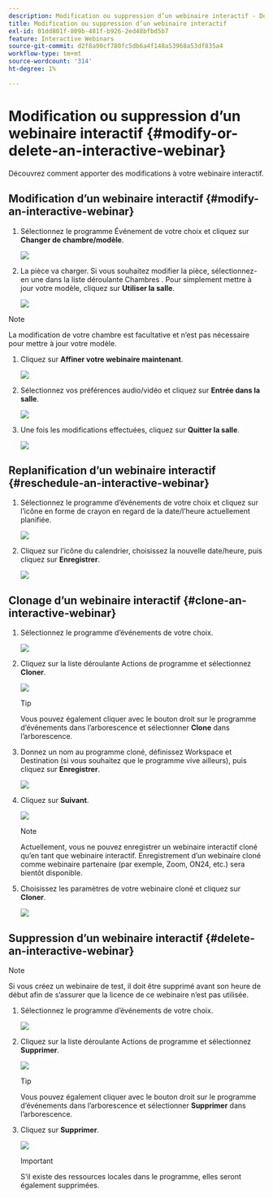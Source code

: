 ```yaml
---
description: Modification ou suppression d’un webinaire interactif - Documents Marketo - Documentation du produit
title: Modification ou suppression d’un webinaire interactif
exl-id: 01dd801f-809b-481f-b926-2ed48bfbd5b7
feature: Interactive Webinars
source-git-commit: d2f8a90cf780fc5db6a4f148a53968a53df835a4
workflow-type: tm+mt
source-wordcount: '314'
ht-degree: 1%

---
```


# Modification ou suppression d’un webinaire interactif {#modify-or-delete-an-interactive-webinar}

Découvrez comment apporter des modifications à votre webinaire interactif.

## Modification d’un webinaire interactif {#modify-an-interactive-webinar}

1. Sélectionnez le programme Événement de votre choix et cliquez sur **Changer de chambre/modèle**.

   ![](assets/modify-or-delete-an-interactive-webinar-1.png)

1. La pièce va charger. Si vous souhaitez modifier la pièce, sélectionnez-en une dans la liste déroulante Chambres . Pour simplement mettre à jour votre modèle, cliquez sur **Utiliser la salle**.

   ![](assets/modify-or-delete-an-interactive-webinar-2.png)

>[!NOTE]
>
>La modification de votre chambre est facultative et n’est pas nécessaire pour mettre à jour votre modèle.

1. Cliquez sur **Affiner votre webinaire maintenant**.

   ![](assets/modify-or-delete-an-interactive-webinar-3.png)

1. Sélectionnez vos préférences audio/vidéo et cliquez sur **Entrée dans la salle**.

   ![](assets/modify-or-delete-an-interactive-webinar-4.png)

1. Une fois les modifications effectuées, cliquez sur **Quitter la salle**.

   ![](assets/modify-or-delete-an-interactive-webinar-5.png)

## Replanification d’un webinaire interactif {#reschedule-an-interactive-webinar}

1. Sélectionnez le programme d’événements de votre choix et cliquez sur l’icône en forme de crayon en regard de la date/l’heure actuellement planifiée.

   ![](assets/modify-or-delete-an-interactive-webinar-6.png)

1. Cliquez sur l’icône du calendrier, choisissez la nouvelle date/heure, puis cliquez sur **Enregistrer**.

   ![](assets/modify-or-delete-an-interactive-webinar-7.png)

## Clonage d’un webinaire interactif {#clone-an-interactive-webinar}

1. Sélectionnez le programme d’événements de votre choix.

   ![](assets/modify-or-delete-an-interactive-webinar-8.png)

1. Cliquez sur la liste déroulante Actions de programme et sélectionnez **Cloner**.

   ![](assets/modify-or-delete-an-interactive-webinar-9.png)

   >[!TIP]
   >
   >Vous pouvez également cliquer avec le bouton droit sur le programme d’événements dans l’arborescence et sélectionner **Clone** dans l’arborescence.

1. Donnez un nom au programme cloné, définissez Workspace et Destination (si vous souhaitez que le programme vive ailleurs), puis cliquez sur **Enregistrer**.

   ![](assets/modify-or-delete-an-interactive-webinar-10.png)

1. Cliquez sur **Suivant**.

   ![](assets/modify-or-delete-an-interactive-webinar-11.png)

   >[!NOTE]
   >
   >Actuellement, vous ne pouvez enregistrer un webinaire interactif cloné qu’en tant que webinaire interactif. Enregistrement d’un webinaire cloné comme webinaire partenaire (par exemple, Zoom, ON24, etc.) sera bientôt disponible.

1. Choisissez les paramètres de votre webinaire cloné et cliquez sur **Cloner**.

   ![](assets/modify-or-delete-an-interactive-webinar-12.png)

## Suppression d’un webinaire interactif {#delete-an-interactive-webinar}

>[!NOTE]
>
>Si vous créez un webinaire de test, il doit être supprimé avant son heure de début afin de s’assurer que la licence de ce webinaire n’est pas utilisée.

1. Sélectionnez le programme d’événements de votre choix.

   ![](assets/modify-or-delete-an-interactive-webinar-13.png)

1. Cliquez sur la liste déroulante Actions de programme et sélectionnez **Supprimer**.

   ![](assets/modify-or-delete-an-interactive-webinar-14.png)

   >[!TIP]
   >
   >Vous pouvez également cliquer avec le bouton droit sur le programme d’événements dans l’arborescence et sélectionner **Supprimer** dans l’arborescence.

1. Cliquez sur **Supprimer**.

   ![](assets/modify-or-delete-an-interactive-webinar-15.png)

   >[!IMPORTANT]
   >
   >S’il existe des ressources locales dans le programme, elles seront également supprimées.
